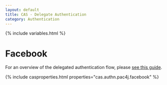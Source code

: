 ```yaml
---
layout: default
title: CAS - Delegate Authentication
category: Authentication
---
```


{% include variables.html %}

# Facebook

For an overview of the delegated authentication flow, please [see this guide](Delegate-Authentication.html).

{% include casproperties.html properties="cas.authn.pac4j.facebook" %}

